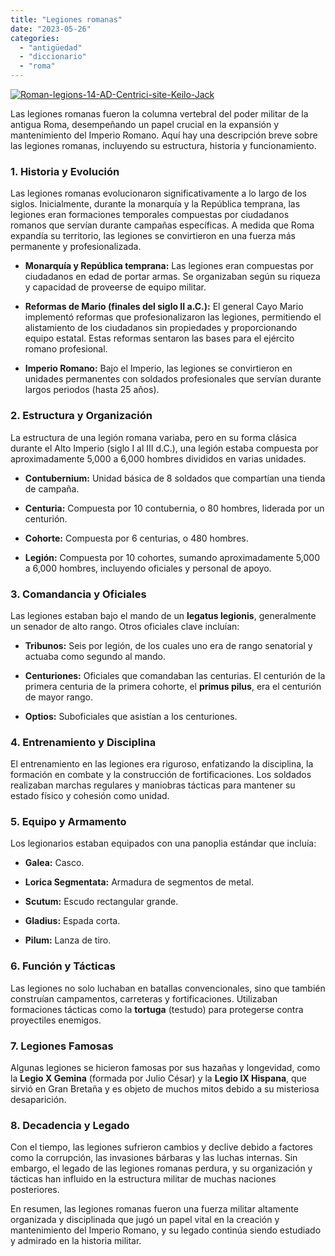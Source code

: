 ```yaml
---
title: "Legiones romanas"
date: "2023-05-26"
categories: 
  - "antigüedad"
  - "diccionario"
  - "roma"
---
```


[![Roman-legions-14-AD-Centrici-site-Keilo-Jack](https://upload.wikimedia.org/wikipedia/commons/thumb/e/e1/Roman-legions-14-AD-Centrici-site-Keilo-Jack.jpg/2048px-Roman-legions-14-AD-Centrici-site-Keilo-Jack.jpg?20140623083449)](https://commons.wikimedia.org/wiki/File:Roman-legions-14-AD-Centrici-site-Keilo-Jack.jpg "Jack Keilo, CC BY-SA 3.0 <https://creativecommons.org/licenses/by-sa/3.0>, via Wikimedia Commons")

Las legiones romanas fueron la columna vertebral del poder militar de la antigua Roma, desempeñando un papel crucial en la expansión y mantenimiento del Imperio Romano. Aquí hay una descripción breve sobre las legiones romanas, incluyendo su estructura, historia y funcionamiento.

### 1\. **Historia y Evolución**

Las legiones romanas evolucionaron significativamente a lo largo de los siglos. Inicialmente, durante la monarquía y la República temprana, las legiones eran formaciones temporales compuestas por ciudadanos romanos que servían durante campañas específicas. A medida que Roma expandía su territorio, las legiones se convirtieron en una fuerza más permanente y profesionalizada.

- **Monarquía y República temprana:** Las legiones eran compuestas por ciudadanos en edad de portar armas. Se organizaban según su riqueza y capacidad de proveerse de equipo militar.

- **Reformas de Mario (finales del siglo II a.C.):** El general Cayo Mario implementó reformas que profesionalizaron las legiones, permitiendo el alistamiento de los ciudadanos sin propiedades y proporcionando equipo estatal. Estas reformas sentaron las bases para el ejército romano profesional.

- **Imperio Romano:** Bajo el Imperio, las legiones se convirtieron en unidades permanentes con soldados profesionales que servían durante largos periodos (hasta 25 años).

### 2\. **Estructura y Organización**

La estructura de una legión romana variaba, pero en su forma clásica durante el Alto Imperio (siglo I al III d.C.), una legión estaba compuesta por aproximadamente 5,000 a 6,000 hombres divididos en varias unidades.

- **Contubernium:** Unidad básica de 8 soldados que compartían una tienda de campaña.

- **Centuria:** Compuesta por 10 contubernia, o 80 hombres, liderada por un centurión.

- **Cohorte:** Compuesta por 6 centurias, o 480 hombres.

- **Legión:** Compuesta por 10 cohortes, sumando aproximadamente 5,000 a 6,000 hombres, incluyendo oficiales y personal de apoyo.

### 3\. **Comandancia y Oficiales**

Las legiones estaban bajo el mando de un **legatus legionis**, generalmente un senador de alto rango. Otros oficiales clave incluían:

- **Tribunos:** Seis por legión, de los cuales uno era de rango senatorial y actuaba como segundo al mando.

- **Centuriones:** Oficiales que comandaban las centurias. El centurión de la primera centuria de la primera cohorte, el **primus pilus**, era el centurión de mayor rango.

- **Optios:** Suboficiales que asistían a los centuriones.

### 4\. **Entrenamiento y Disciplina**

El entrenamiento en las legiones era riguroso, enfatizando la disciplina, la formación en combate y la construcción de fortificaciones. Los soldados realizaban marchas regulares y maniobras tácticas para mantener su estado físico y cohesión como unidad.

### 5\. **Equipo y Armamento**

Los legionarios estaban equipados con una panoplia estándar que incluía:

- **Galea:** Casco.

- **Lorica Segmentata:** Armadura de segmentos de metal.

- **Scutum:** Escudo rectangular grande.

- **Gladius:** Espada corta.

- **Pilum:** Lanza de tiro.

### 6\. **Función y Tácticas**

Las legiones no solo luchaban en batallas convencionales, sino que también construían campamentos, carreteras y fortificaciones. Utilizaban formaciones tácticas como la **tortuga** (testudo) para protegerse contra proyectiles enemigos.

### 7\. **Legiones Famosas**

Algunas legiones se hicieron famosas por sus hazañas y longevidad, como la **Legio X Gemina** (formada por Julio César) y la **Legio IX Hispana**, que sirvió en Gran Bretaña y es objeto de muchos mitos debido a su misteriosa desaparición.

### 8\. **Decadencia y Legado**

Con el tiempo, las legiones sufrieron cambios y declive debido a factores como la corrupción, las invasiones bárbaras y las luchas internas. Sin embargo, el legado de las legiones romanas perdura, y su organización y tácticas han influido en la estructura militar de muchas naciones posteriores.

En resumen, las legiones romanas fueron una fuerza militar altamente organizada y disciplinada que jugó un papel vital en la creación y mantenimiento del Imperio Romano, y su legado continúa siendo estudiado y admirado en la historia militar.
